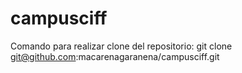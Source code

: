 # campusciff

Comando para realizar clone del repositorio: git clone git@github.com:macarenagaranena/campusciff.git